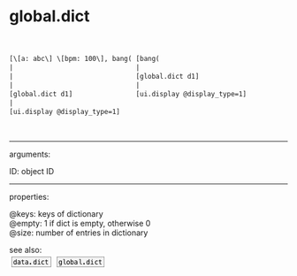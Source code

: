 # global.dict

```


[\[a: abc\] \[bpm: 100\], bang( [bang(
|                               |
|                               [global.dict d1]
|                               |
[global.dict d1]                [ui.display @display_type=1]
|
[ui.display @display_type=1]

            
```
---
arguments:

ID: object ID<br>

---
properties:

@keys: keys of dictionary<br>
@empty: 1 if dict is
            empty, otherwise 0<br>
@size: number of
            entries in dictionary<br>

see also:<br>
![data.dict](img/object_data.dict.png)
![global.dict](img/object_global.dict.png)
